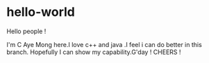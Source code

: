 # hello-world
Hello people !

I'm C Aye Mong here.I love c++ and java .I feel i can do better in this branch.
Hopefully I can show my capability.G'day ! CHEERS !
